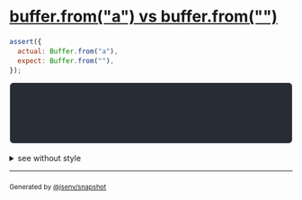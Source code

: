 # [buffer.from("a") vs buffer.from("")](../../array_typed.test.js#L11)

```js
assert({
  actual: Buffer.from("a"),
  expect: Buffer.from(""),
});
```

![img](throw.svg)

<details>
  <summary>see without style</summary>

```console
AssertionError: actual and expect are different

actual: Buffer [
  97,
]
expect: Buffer []
```

</details>


---

<sub>
  Generated by <a href="https://github.com/jsenv/core/tree/main/packages/independent/snapshot">@jsenv/snapshot</a>
</sub>

